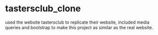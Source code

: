 # tastersclub_clone
used the website tastersclub to replicate their website, included media queries and bootstrap to make this project as similar as the real website.
